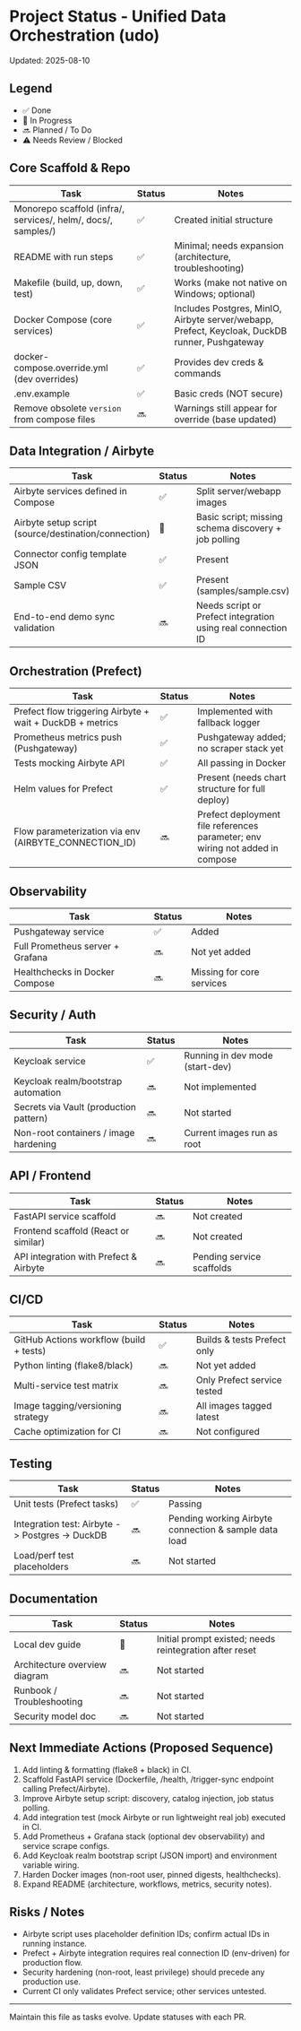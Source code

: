 # Project Status - Unified Data Orchestration (udo)

Updated: 2025-08-10

## Legend
- ✅ Done
- 🚧 In Progress
- 🔜 Planned / To Do
- ⚠️ Needs Review / Blocked

## Core Scaffold & Repo
| Task | Status | Notes |
|------|--------|-------|
| Monorepo scaffold (infra/, services/, helm/, docs/, samples/) | ✅ | Created initial structure |
| README with run steps | ✅ | Minimal; needs expansion (architecture, troubleshooting) |
| Makefile (build, up, down, test) | ✅ | Works (make not native on Windows; optional) |
| Docker Compose (core services) | ✅ | Includes Postgres, MinIO, Airbyte server/webapp, Prefect, Keycloak, DuckDB runner, Pushgateway |
| docker-compose.override.yml (dev overrides) | ✅ | Provides dev creds & commands |
| .env.example | ✅ | Basic creds (NOT secure) |
| Remove obsolete `version` from compose files | 🔜 | Warnings still appear for override (base updated) |

## Data Integration / Airbyte
| Task | Status | Notes |
|------|--------|-------|
| Airbyte services defined in Compose | ✅ | Split server/webapp images |
| Airbyte setup script (source/destination/connection) | 🚧 | Basic script; missing schema discovery + job polling |
| Connector config template JSON | ✅ | Present |
| Sample CSV | ✅ | Present (samples/sample.csv) |
| End-to-end demo sync validation | 🔜 | Needs script or Prefect integration using real connection ID |

## Orchestration (Prefect)
| Task | Status | Notes |
|------|--------|-------|
| Prefect flow triggering Airbyte + wait + DuckDB + metrics | ✅ | Implemented with fallback logger |
| Prometheus metrics push (Pushgateway) | ✅ | Pushgateway added; no scraper stack yet |
| Tests mocking Airbyte API | ✅ | All passing in Docker |
| Helm values for Prefect | ✅ | Present (needs chart structure for full deploy) |
| Flow parameterization via env (AIRBYTE_CONNECTION_ID) | 🔜 | Prefect deployment file references parameter; env wiring not added in compose |

## Observability
| Task | Status | Notes |
|------|--------|-------|
| Pushgateway service | ✅ | Added |
| Full Prometheus server + Grafana | 🔜 | Not yet added |
| Healthchecks in Docker Compose | 🔜 | Missing for core services |

## Security / Auth
| Task | Status | Notes |
|------|--------|-------|
| Keycloak service | ✅ | Running in dev mode (start-dev) |
| Keycloak realm/bootstrap automation | 🔜 | Not implemented |
| Secrets via Vault (production pattern) | 🔜 | Not started |
| Non-root containers / image hardening | 🔜 | Current images run as root |

## API / Frontend
| Task | Status | Notes |
|------|--------|-------|
| FastAPI service scaffold | 🔜 | Not created |
| Frontend scaffold (React or similar) | 🔜 | Not created |
| API integration with Prefect & Airbyte | 🔜 | Pending service scaffolds |

## CI/CD
| Task | Status | Notes |
|------|--------|-------|
| GitHub Actions workflow (build + tests) | ✅ | Builds & tests Prefect only |
| Python linting (flake8/black) | 🔜 | Not yet added |
| Multi-service test matrix | 🔜 | Only Prefect service tested |
| Image tagging/versioning strategy | 🔜 | All images tagged latest |
| Cache optimization for CI | 🔜 | Not configured |

## Testing
| Task | Status | Notes |
|------|--------|-------|
| Unit tests (Prefect tasks) | ✅ | Passing |
| Integration test: Airbyte -> Postgres -> DuckDB | 🔜 | Pending working Airbyte connection & sample data load |
| Load/perf test placeholders | 🔜 | Not started |

## Documentation
| Task | Status | Notes |
|------|--------|-------|
| Local dev guide | 🚧 | Initial prompt existed; needs reintegration after reset |
| Architecture overview diagram | 🔜 | Not started |
| Runbook / Troubleshooting | 🔜 | Not started |
| Security model doc | 🔜 | Not started |

## Next Immediate Actions (Proposed Sequence)
1. Add linting & formatting (flake8 + black) in CI.
2. Scaffold FastAPI service (Dockerfile, /health, /trigger-sync endpoint calling Prefect/Airbyte).
3. Improve Airbyte setup script: discovery, catalog injection, job status polling.
4. Add integration test (mock Airbyte or run lightweight real job) executed in CI.
5. Add Prometheus + Grafana stack (optional dev observability) and service scrape configs.
6. Add Keycloak realm bootstrap script (JSON import) and environment variable wiring.
7. Harden Docker images (non-root user, pinned digests, healthchecks).
8. Expand README (architecture, workflows, metrics, security notes).

## Risks / Notes
- Airbyte script uses placeholder definition IDs; confirm actual IDs in running instance.
- Prefect + Airbyte integration requires real connection ID (env-driven) for production flow.
- Security hardening (non-root, least privilege) should precede any production use.
- Current CI only validates Prefect service; other services untested.

---
Maintain this file as tasks evolve. Update statuses with each PR.
